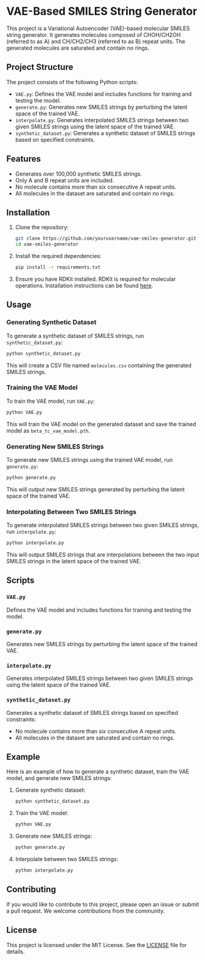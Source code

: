 
# VAE-Based SMILES String Generator

This project is a Variational Autoencoder (VAE)-based molecular SMILES string generator. It generates molecules composed of CHOH/CH2OH (referred to as A) and CH/CH2/CH3 (referred to as B) repeat units. The generated molecules are saturated and contain no rings.

## Project Structure

The project consists of the following Python scripts:

- `VAE.py`: Defines the VAE model and includes functions for training and testing the model.
- `generate.py`: Generates new SMILES strings by perturbing the latent space of the trained VAE.
- `interpolate.py`: Generates interpolated SMILES strings between two given SMILES strings using the latent space of the trained VAE.
- `synthetic_dataset.py`: Generates a synthetic dataset of SMILES strings based on specified constraints.

## Features

- Generates over 100,000 synthetic SMILES strings.
- Only A and B repeat units are included.
- No molecule contains more than six consecutive A repeat units.
- All molecules in the dataset are saturated and contain no rings.

## Installation

1. Clone the repository:
    ```bash
    git clone https://github.com/yourusername/vae-smiles-generator.git
    cd vae-smiles-generator
    ```

2. Install the required dependencies:
    ```bash
    pip install -r requirements.txt
    ```

3. Ensure you have RDKit installed. RDKit is required for molecular operations. Installation instructions can be found [here](https://www.rdkit.org/docs/Install.html).

## Usage

### Generating Synthetic Dataset

To generate a synthetic dataset of SMILES strings, run `synthetic_dataset.py`:
```bash
python synthetic_dataset.py
```
This will create a CSV file named `molecules.csv` containing the generated SMILES strings.

### Training the VAE Model

To train the VAE model, run `VAE.py`:
```bash
python VAE.py
```
This will train the VAE model on the generated dataset and save the trained model as `beta_tc_vae_model.pth`.

### Generating New SMILES Strings

To generate new SMILES strings using the trained VAE model, run `generate.py`:
```bash
python generate.py
```
This will output new SMILES strings generated by perturbing the latent space of the trained VAE.

### Interpolating Between Two SMILES Strings

To generate interpolated SMILES strings between two given SMILES strings, run `interpolate.py`:
```bash
python interpolate.py
```
This will output SMILES strings that are interpolations between the two input SMILES strings in the latent space of the trained VAE.

## Scripts

### `VAE.py`

Defines the VAE model and includes functions for training and testing the model.

### `generate.py`

Generates new SMILES strings by perturbing the latent space of the trained VAE.

### `interpolate.py`

Generates interpolated SMILES strings between two given SMILES strings using the latent space of the trained VAE.

### `synthetic_dataset.py`

Generates a synthetic dataset of SMILES strings based on specified constraints:
- No molecule contains more than six consecutive A repeat units.
- All molecules in the dataset are saturated and contain no rings.

## Example

Here is an example of how to generate a synthetic dataset, train the VAE model, and generate new SMILES strings:

1. Generate synthetic dataset:
    ```bash
    python synthetic_dataset.py
    ```

2. Train the VAE model:
    ```bash
    python VAE.py
    ```

3. Generate new SMILES strings:
    ```bash
    python generate.py
    ```

4. Interpolate between two SMILES strings:
    ```bash
    python interpolate.py
    ```

## Contributing

If you would like to contribute to this project, please open an issue or submit a pull request. We welcome contributions from the community.

## License

This project is licensed under the MIT License. See the [LICENSE](LICENSE) file for details.
